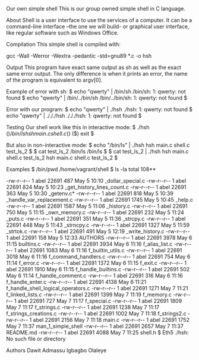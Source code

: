 Our own simple shell
This is our group owned simple shell in C language.

About
Shell is a user interface to use the services of a computer. It can be a command-line interface –the one we will build- or graphical user interface, like regular software such as Windows Office.

Compilation
This simple shell is compiled with:

gcc -Wall -Werror -Wextra -pedantic -std=gnu89 *.c -o hsh

Output
This program have exact same output as sh as well as the exact same error output. The only difference is when it prints an error, the name of the program is equivalent to argv[0].

Example of error with sh:
$ echo "qwerty" | /bin/sh /bin/sh: 1: qwerty: not found $ echo "qwerty" | /bin/../bin/sh /bin/../bin/sh: 1: qwerty: not found $

Error with our program:
$ echo "qwerty" | ./hsh ./hsh: 1: qwerty: not found $ echo "qwerty" | ./././hsh ./././hsh: 1: qwerty: not found $

Testing
Our shell work like this in interactive mode:
$ ./hsh ($) /bin/ls hsh main.c shell.c ($) ($) exit $

But also in non-interactive mode:
$ echo "/bin/ls" | ./hsh hsh main.c shell.c test_ls_2 $ $ cat test_ls_2 /bin/ls /bin/ls $ $ cat test_ls_2 | ./hsh hsh main.c shell.c test_ls_2 hsh main.c shell.c test_ls_2 $

Examples
$ /bin/pwd /home/vagrant/shell $ ls -la total 108**

-rw-r--r-- 1 abel 22691 487 May 5 10:10 _dollar_special.c
-rw-r--r-- 1 abel 22691 824 May 5 10:23 _get_history_lines_count.c
-rw-r--r-- 1 abel 22691 363 May 5 10:30 _getenv.c*
-rw-r--r-- 1 abel 22691 818 May 5 10:39 _handle_var_replacement.c
-rw-r--r-- 1 abel 22691 1745 May 5 10:45 _help.c
-rw-r--r-- 1 abel 22691 1587 May 5 11:06 _history.c
-rw-r--r-- 1 abel 22691 750 May 5 11:15 _own_memory.c
-rw-r--r-- 1 abel 22691 232 May 5 11:24 _puts.c
-rw-r--r-- 1 abel 22691 351 May 5 11:36 _strcpy.c
-rw-r--r-- 1 abel 22691 448 May 5 11:43 _strncpy.c
-rw-r--r-- 1 abel 22691 1327 May 5 11:59 _strtok.c
-rw-r--r-- 1 abel 22691 491 May 5 12:19 _write_history.c
-rw-r--r-- 1 abel 22691 158 May 5 12:33 AUTHORS
-rw-r--r-- 1 abel 22691 3978 May 6 11:15 builtins.c
-rw-r--r-- 1 abel 22691 3934 May 6 11:16 f_alias_list.c
-rw-r--r-- 1 abel 22691 1083 May 6 11:16 f_builtin_utils.c
-rw-r--r-- 1 abel 22691 3018 May 6 11:16 f_command_handlers.c
-rw-r--r-- 1 abel 22691 754 May 6 11:14 f_error.c
-rw-r--r-- 1 abel 22691 1372 May 6 11:15 f_exit.c
-rw-r--r-- 1 abel 22691 1910 May 6 11:15 f_handle_builtins.c
-rw-r--r-- 1 abel 22691 502 May 6 11:14 f_handle_comment.c
-rw-r--r-- 1 abel 22691 316 May 6 11:16 f_handle_enter.c
-rw-r--r-- 1 abel 22691 4138 May 6 11:21 f_handle_shell_logical_operators.c
-rw-r--r-- 1 abel 22691 1271 May 7 11:21 f_linked_lists.c
-rw-r--r-- 1 abel 22691 1399 May 7 11:19 f_memory.c
-rw-r--r-- 1 abel 22691 727 May 7 11:17 f_special.c
-rw-r--r-- 1 abel 22691 1809 May 7 11:17 f_strings.c
-rw-r--r-- 1 abel 22691 1238 May 7 11:17 f_strings_creations.c
-rw-r--r-- 1 abel 22691 1002 May 7 11:18 f_strings2.c
-rw-r--r-- 1 abel 22691 2156 May 7 11:18 main.c
-rw-r--r-- 1 abel 22691 1752 May 7 11:37 man_1_simple_shell
-rw-r--r-- 1 abel 22691 2657 May 7 11:37 README.md
-rw-r--r-- 1 abel 22691 4088 May 7 11:25 shell.h $ Eth5
./hsh: No such file or directory

Authors
Dawit Admassu Igbagbo Olaleye
